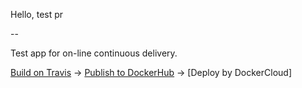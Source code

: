 Hello, test pr

--

Test app for on-line continuous delivery.

[Build on Travis](https://travis-ci.org/arminc/go-hello-world) -> [Publish to DockerHub](https://hub.docker.com/r/arminxebia/go-hello-world/) -> [Deploy by DockerCloud]
